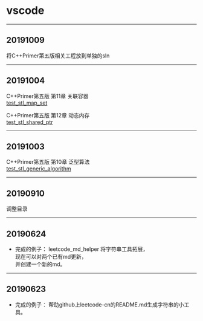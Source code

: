 # vscode



---

## 20191009

将C++Primer第五版相关工程放到单独的sln



---
## 20191004
C++Primer第五版 第11章 关联容器  
[test_stl_map_set](./Test_Interview/test_stl_map_set/test_stl_map_set.cpp)

C++Primer第五版 第12章 动态内存  
[test_stl_shared_ptr](./Test_Interview/test_stl_shared_ptr/test_stl_shared_ptr.cpp)



---
## 20191003
C++Primer第五版 第10章 泛型算法  
[test_stl_generic_algorithm](./Test_Interview/test_stl_generic_algorithm/test_stl_generic_algorithm.cpp)

---
## 20190910
调整目录

---
## 20190624

* 完成的例子：
leetcode_md_helper
将字符串工具拓展，  
现在可以对两个已有md更新，  
并创建一个新的md。  

---
## 20190623

* 完成的例子：
帮助github上leetcode-cn的README.md生成字符串的小工具。  

